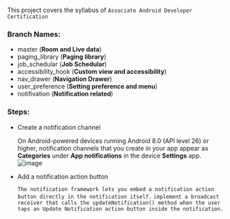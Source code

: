 This project covers the syllabus of `Associate Android Developer Certification`


### Branch Names:

- master (**Room and Live data**)
- paging_library (**Paging library**)
- job_schedular (**Job Schedular**)
- accessibility_hook (**Custom view and accessibility**)
- nav_drawer (**Navigation Drawer**)
- user_preference (**Setting preference and menu**)
- notifivation (**Notification related**)


### Steps:

- Create a notification channel

    On Android-powered devices running Android 8.0 (API level 26) or higher, notification channels that you create in your app appear as **Categories** under **App notifications** in the device **Settings** app.
    ![image](https://github.com/anjandebnath/ArchitectureComponent/blob/feature/notifivation/app/img/channel.png)
    
- Add a notification action button

    `The notification framework lets you embed a notification action button directly in the notification itself.`
    `implement a broadcast receiver that calls the updateNotification() method when the user taps an Update Notification action button inside the notification.`    


